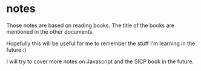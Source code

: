 notes
=====

Those notes are based on reading books. The title of the books are mentioned in
the other documents.

Hopefully this will be useful for me to remember the stuff I'm learning in the
future :)

I will try to cover more notes on Javascript and the SICP book in the future.
